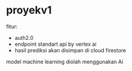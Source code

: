 # proyekv1
fitur:
- auth2.0
- endpoint standart api by vertex ai
- hasil prediksi akan disimpan di cloud firestore

model machine learning diolah menggunakan Ai
